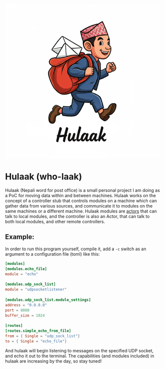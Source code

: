 ![Logo](docs/hulaak.png)
# Hulaak (who-laak)

Hulaak (Nepali word for post office) is a small personal project I am doing as a PoC for moving data within and between machines. Hulaak works on the concept of a controller stub that controls modules on a machine which can gather data from various sources, and communicate it to modules on the same machines or a different machine. Hulaak modules are [actors](https://en.wikipedia.org/wiki/Actor_model) that can talk to local modules, and the controller is also an Actor, that can talk to both local modules, and other remote controllers.

## Example:

In order to run this program yourself, compile it, add a `-c` switch as an argument to a configuration file (toml) like this:

```toml
[modules]
[modules.echo_file]
module = "echo"

[modules.udp_sock_list]
module = "udpsocketlistener"

[modules.udp_sock_list.module_settings]
address = "0.0.0.0"
port = 8080
buffer_size = 1024

[routes]
[routes.simple_echo_from_file]
from = { Single = "udp_sock_list"}
to = { Single = "echo_file"}
```

And hulaak will begin listening to messages on the specified UDP socket, and echo it out to the terminal. The capabilities (and modules included) in hulaak are increasing by the day, so stay tuned!
